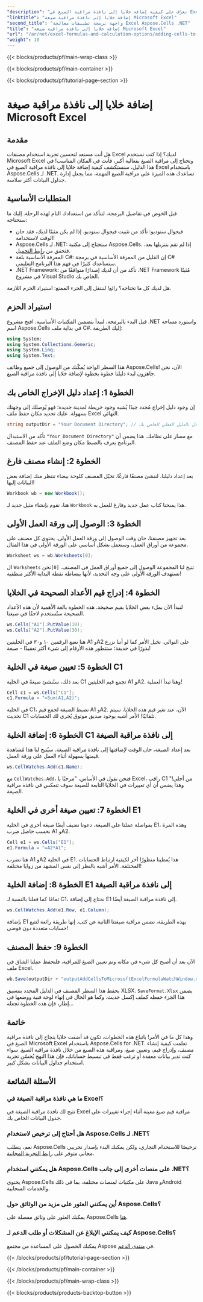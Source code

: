 ```yaml
---
"description": "تعرّف على كيفية إضافة خلايا إلى نافذة مراقبة الصيغ في Excel باستخدام Aspose.Cells لـ .NET من خلال هذا الدليل المفصّل. إنه بسيط وفعّال."
"linktitle": "إضافة خلايا إلى نافذة مراقبة صيغة Microsoft Excel"
"second_title": "واجهة برمجة تطبيقات معالجة Excel Aspose.Cells .NET"
"title": "إضافة خلايا إلى نافذة مراقبة صيغة Microsoft Excel"
"url": "/ar/net/excel-formulas-and-calculation-options/adding-cells-to-microsoft-excel-formula-watch-window/"
"weight": 10
---
```


{{< blocks/products/pf/main-wrap-class >}}

{{< blocks/products/pf/main-container >}}

{{< blocks/products/pf/tutorial-page-section >}}

# إضافة خلايا إلى نافذة مراقبة صيغة Microsoft Excel

## مقدمة

هل أنت مستعد لتحسين تجربة استخدام مصنفات Excel لديك؟ إذا كنت تستخدم Microsoft Excel وتحتاج إلى مراقبة الصيغ بفعالية أكبر، فأنت في المكان المناسب! في هذا الدليل، سنستكشف كيفية إضافة خلايا إلى نافذة مراقبة الصيغ في Excel باستخدام Aspose.Cells لـ .NET. تساعدك هذه الميزة على مراقبة الصيغ المهمة، مما يجعل إدارة جداول البيانات أكثر سلاسة.

## المتطلبات الأساسية

قبل الخوض في تفاصيل البرمجة، لنتأكد من استعدادك التام لهذه الرحلة. إليك ما ستحتاجه:

- فيجوال ستوديو: تأكد من تثبيت فيجوال ستوديو. إذا لم يكن مثبتًا لديك، فقد حان الوقت لاستخدامه!
- Aspose.Cells لـ .NET: ستحتاج إلى مكتبة Aspose.Cells. إذا لم تقم بتنزيلها بعد، فتحقق من [رابط التحميل](https://releases.aspose.com/cells/net/).
- المعرفة الأساسية بلغة C#: إن القليل من المعرفة الأساسية في برمجة C# ستساعدك كثيرًا في فهم هذا البرنامج التعليمي.
- .NET Framework: تأكد من أن لديك إصدارًا متوافقًا من .NET Framework مُثبتًا في مشروع Visual Studio الخاص بك.

هل لديك كل ما تحتاجه؟ رائع! لننتقل إلى الجزء الممتع: استيراد الحزم اللازمة.

## استيراد الحزم

قبل البدء بالبرمجة، لنبدأ بتضمين المكتبات الأساسية. افتح مشروع .NET واستورد مساحة اسم Aspose.Cells في بداية ملف C#. إليك الطريقة:

```csharp
using System;
using System.Collections.Generic;
using System.Linq;
using System.Text;
```

هذا السطر الواحد يُمكّنك من الوصول إلى جميع وظائف Aspose.Cells! الآن، نحن جاهزون لبدء دليلنا خطوة بخطوة لإضافة خلايا إلى نافذة مراقبة الصيغ.

## الخطوة 1: إعداد دليل الإخراج الخاص بك

إن وجود دليل إخراج مُحدد جيدًا يُشبه وجود خريطة لمدينة جديدة؛ فهو يُوصلك إلى وجهتك بسهولة. عليك تحديد مكان حفظ ملف Excel النهائي.

```csharp
string outputDir = "Your Document Directory"; // استبدل بالدليل الفعلي الخاص بك
```

تأكد من الاستبدال `"Your Document Directory"` مع مسار على نظامك. هذا يضمن أن البرنامج يعرف بالضبط مكان وضع الملف عند حفظ المصنف.

## الخطوة 2: إنشاء مصنف فارغ

بعد إعداد دليلنا، لننشئ مصنفًا فارغًا. تخيّل المصنف كلوحة بيضاء تنتظر منك إضافة بعض البيانات إليها!

```csharp
Workbook wb = new Workbook();
```

هنا، نقوم بإنشاء مثيل جديد لـ `Workbook` هذا يمنحنا كتاب عمل جديد وفارغ للعمل به. 

## الخطوة 3: الوصول إلى ورقة العمل الأولى

بعد تجهيز مصنفنا، حان وقت الوصول إلى ورقة العمل الأولى. يحتوي كل مصنف على مجموعة من أوراق العمل، وسنعمل بشكل أساسي على الورقة الأولى في هذا المثال.

```csharp
Worksheet ws = wb.Worksheets[0];
```

ال `Worksheets` تتيح لنا المجموعة الوصول إلى جميع أوراق العمل في المصنف. `[0]`نحن نستهدف الورقة الأولى على وجه التحديد، لأنها ببساطة نقطة البداية الأكثر منطقية!

## الخطوة 4: إدراج قيم الأعداد الصحيحة في الخلايا

لنبدأ الآن بملء بعض الخلايا بقيم صحيحة. هذه الخطوة بالغة الأهمية لأن هذه الأعداد الصحيحة ستُستخدم لاحقًا في صيغنا.

```csharp
ws.Cells["A1"].PutValue(10);
ws.Cells["A2"].PutValue(30);
```

هنا نضع الرقمين ١٠ و٣٠ في الخليتين A1 وA2 على التوالي. تخيل الأمر كما لو أننا نزرع بذورًا في حديقة؛ ستتطور هذه الأرقام إلى شيء أكثر تعقيدًا - صيغة! 

## الخطوة 5: تعيين صيغة في الخلية C1

بعد ذلك، سنُنشئ صيغةً في الخلية C1 تجمع قيم الخليتين A1 وA2. وهنا تبدأ العملية!

```csharp
Cell c1 = ws.Cells["C1"];
c1.Formula = "=Sum(A1,A2)";
```

في الخلية C1، نضبط الصيغة لجمع قيم A1 وA2. الآن، عند تغير قيم هذه الخلايا، سيتم تحديث C1 تلقائيًا! الأمر أشبه بوجود صديق موثوق يُجري لك الحسابات.

## الخطوة 6: إضافة الخلية C1 إلى نافذة مراقبة الصيغة

بعد إعداد الصيغة، حان الوقت لإضافتها إلى نافذة مراقبة الصيغة. سيُتيح لنا هذا مُشاهدة قيمتها بسهولة أثناء العمل على ورقة العمل.

```csharp
ws.CellWatches.Add(c1.Name);
```

مع `CellWatches.Add`، فنحن نقول في الأساس، "مرحبًا يا Excel، راقب C1 من أجلي!" وهذا يضمن أن أي تغييرات في الخلايا التابعة للصيغة سوف تنعكس في نافذة مراقبة الصيغة.

## الخطوة 7: تعيين صيغة أخرى في الخلية E1

بمواصلة عملنا على الصيغة، دعونا نضيف أيضًا صيغة أخرى في الخلية E1، وهذه المرة نحسب حاصل ضرب A1 وA2.

```csharp
Cell e1 = ws.Cells["E1"];
e1.Formula = "=A2*A1";
```

هنا نضرب A1 وA2 في الخلية E1. هذا يُعطينا منظورًا آخر لكيفية ارتباط الحسابات المختلفة. الأمر أشبه بالنظر إلى نفس المشهد من زوايا مختلفة!

## الخطوة 8: إضافة الخلية E1 إلى نافذة مراقبة الصيغة

تمامًا كما فعلنا بالنسبة لـ C1، نحتاج إلى إضافة E1 إلى نافذة مراقبة الصيغة أيضًا.

```csharp
ws.CellWatches.Add(e1.Row, e1.Column);
```

بإضافة E1 بهذه الطريقة، نضمن مراقبة صيغتنا الثانية عن كثب. إنها طريقة رائعة لتتبع حسابات متعددة دون فوضى!

## الخطوة 9: حفظ المصنف

الآن بعد أن أصبح كل شيء في مكانه وتم تعيين الصيغ للمراقبة، فلنحفظ عملنا الشاق في ملف Excel.

```csharp
wb.Save(outputDir + "outputAddCellsToMicrosoftExcelFormulaWatchWindow.xlsx", SaveFormat.Xlsx);
```

يحفظ هذا السطر المصنف في الدليل المحدد بتنسيق XLSX. `SaveFormat.Xlsx` يضمن هذا الجزء حفظه كملف إكسل حديث. وكما هو الحال في إنهاء لوحة فنية ووضعها في إطار، فإن هذه الخطوة تجعله...

## خاتمة

وهذا كل ما في الأمر! باتباع هذه الخطوات، تكون قد أضفت خلايا بنجاح إلى نافذة مراقبة الصيغ في Microsoft Excel باستخدام Aspose.Cells for .NET. تعلمت كيفية إنشاء مصنف، وإدراج قيم، وتعيين صيغ، ومراقبة هذه الصيغ من خلال نافذة مراقبة الصيغ. سواء كنت تدير بيانات معقدة أو ترغب فقط في تبسيط حساباتك، فإن هذا النهج يُحسّن تجربة استخدام جداول البيانات بشكل كبير.

## الأسئلة الشائعة

### ما هي نافذة مراقبة الصيغة في Excel؟  
تتيح لك نافذة مراقبة الصيغة في Excel مراقبة قيم صيغ معينة أثناء إجراء تغييرات على جدول البيانات الخاص بك.

### هل أحتاج إلى ترخيص لاستخدام Aspose.Cells لـ .NET؟  
نعم، يتطلب Aspose.Cells ترخيصًا للاستخدام التجاري، ولكن يمكنك البدء بإصدار تجريبي مجاني متوفر على [رابط التجربة المجانية](https://releases.aspose.com/).

### هل يمكنني استخدام Aspose.Cells على منصات أخرى إلى جانب .NET؟  
يحتوي Aspose.Cells على مكتبات لمنصات مختلفة، بما في ذلك Java وAndroid والخدمات السحابية.

### أين يمكنني العثور على مزيد من الوثائق حول Aspose.Cells؟  
يمكنك العثور على وثائق مفصلة على Aspose.Cells [هنا](https://reference.aspose.com/cells/net/).

### كيف يمكنني الإبلاغ عن المشكلات أو طلب الدعم لـ Aspose.Cells؟  
يمكنك الحصول على المساعدة من مجتمع Aspose في [منتدى الدعم](https://forum.aspose.com/c/cells/9).


{{< /blocks/products/pf/tutorial-page-section >}}

{{< /blocks/products/pf/main-container >}}

{{< /blocks/products/pf/main-wrap-class >}}

{{< blocks/products/products-backtop-button >}}